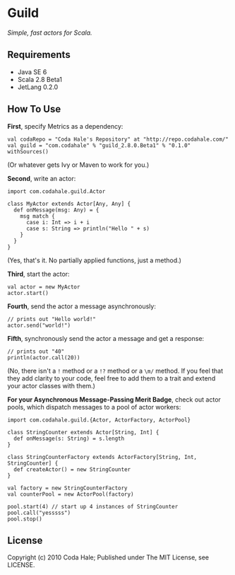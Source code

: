 Guild
=====

*Simple, fast actors for Scala.*


Requirements
------------

* Java SE 6
* Scala 2.8 Beta1
* JetLang 0.2.0


How To Use
----------

**First**, specify Metrics as a dependency:

    val codaRepo = "Coda Hale's Repository" at "http://repo.codahale.com/"
    val guild = "com.codahale" % "guild_2.8.0.Beta1" % "0.1.0" withSources()

(Or whatever gets Ivy or Maven to work for you.)

**Second**, write an actor:
    
    import com.codahale.guild.Actor
    
    class MyActor extends Actor[Any, Any] {
      def onMessage(msg: Any) = {
        msg match {
          case i: Int => i + i
          case s: String => println("Hello " + s)
        }
      }
    }

(Yes, that's it. No partially applied functions, just a method.)

**Third**, start the actor:

    val actor = new MyActor
    actor.start()
    
**Fourth**, send the actor a message asynchronously:
    
    // prints out "Hello world!"
    actor.send("world!")
    
**Fifth**, synchronously send the actor a message and get a response:
    
    // prints out "40"
    println(actor.call(20))
    
(No, there isn't a `!` method or a `!?` method or a `\m/` method. If you feel
that they add clarity to your code, feel free to add them to a trait and extend
your actor classes with them.)

**For your Asynchronous Message-Passing Merit Badge**, check out actor pools,
which dispatch messages to a pool of actor workers:
    
    import com.codahale.guild.{Actor, ActorFactory, ActorPool}
    
    class StringCounter extends Actor[String, Int] {
      def onMessage(s: String) = s.length
    }
    
    class StringCounterFactory extends ActorFactory[String, Int, StringCounter] {
      def createActor() = new StringCounter
    }
    
    val factory = new StringCounterFactory
    val counterPool = new ActorPool(factory)
    
    pool.start(4) // start up 4 instances of StringCounter
    pool.call("yesssss")
    pool.stop()


License
-------

Copyright (c) 2010 Coda Hale; Published under The MIT License, see LICENSE.
